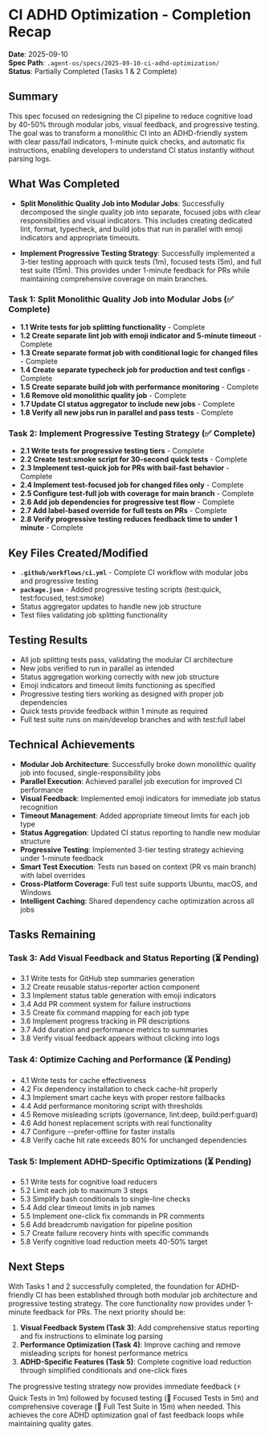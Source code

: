 # CI ADHD Optimization - Completion Recap

**Date**: 2025-09-10  
**Spec Path**: `.agent-os/specs/2025-09-10-ci-adhd-optimization/`  
**Status**: Partially Completed (Tasks 1 & 2 Complete)

## Summary

This spec focused on redesigning the CI pipeline to reduce cognitive load by
40-50% through modular jobs, visual feedback, and progressive testing. The goal
was to transform a monolithic CI into an ADHD-friendly system with clear
pass/fail indicators, 1-minute quick checks, and automatic fix instructions,
enabling developers to understand CI status instantly without parsing logs.

## What Was Completed

- **Split Monolithic Quality Job into Modular Jobs**: Successfully decomposed
  the single quality job into separate, focused jobs with clear responsibilities
  and visual indicators. This includes creating dedicated lint, format,
  typecheck, and build jobs that run in parallel with emoji indicators and
  appropriate timeouts.

- **Implement Progressive Testing Strategy**: Successfully implemented a 3-tier
  testing approach with quick tests (1m), focused tests (5m), and full test
  suite (15m). This provides under 1-minute feedback for PRs while maintaining
  comprehensive coverage on main branches.

### Task 1: Split Monolithic Quality Job into Modular Jobs (✅ Complete)

- **1.1 Write tests for job splitting functionality** - Complete
- **1.2 Create separate lint job with emoji indicator and 5-minute timeout** -
  Complete
- **1.3 Create separate format job with conditional logic for changed files** -
  Complete
- **1.4 Create separate typecheck job for production and test configs** -
  Complete
- **1.5 Create separate build job with performance monitoring** - Complete
- **1.6 Remove old monolithic quality job** - Complete
- **1.7 Update CI status aggregator to include new jobs** - Complete
- **1.8 Verify all new jobs run in parallel and pass tests** - Complete

### Task 2: Implement Progressive Testing Strategy (✅ Complete)

- **2.1 Write tests for progressive testing tiers** - Complete
- **2.2 Create test:smoke script for 30-second quick tests** - Complete
- **2.3 Implement test-quick job for PRs with bail-fast behavior** - Complete
- **2.4 Implement test-focused job for changed files only** - Complete
- **2.5 Configure test-full job with coverage for main branch** - Complete
- **2.6 Add job dependencies for progressive test flow** - Complete
- **2.7 Add label-based override for full tests on PRs** - Complete
- **2.8 Verify progressive testing reduces feedback time to under 1 minute** -
  Complete

## Key Files Created/Modified

- **`.github/workflows/ci.yml`** - Complete CI workflow with modular jobs and
  progressive testing
- **`package.json`** - Added progressive testing scripts (test:quick,
  test:focused, test:smoke)
- Status aggregator updates to handle new job structure
- Test files validating job splitting functionality

## Testing Results

- All job splitting tests pass, validating the modular CI architecture
- New jobs verified to run in parallel as intended
- Status aggregation working correctly with new job structure
- Emoji indicators and timeout limits functioning as specified
- Progressive testing tiers working as designed with proper job dependencies
- Quick tests provide feedback within 1 minute as required
- Full test suite runs on main/develop branches and with test:full label

## Technical Achievements

- **Modular Job Architecture**: Successfully broke down monolithic quality job
  into focused, single-responsibility jobs
- **Parallel Execution**: Achieved parallel job execution for improved CI
  performance
- **Visual Feedback**: Implemented emoji indicators for immediate job status
  recognition
- **Timeout Management**: Added appropriate timeout limits for each job type
- **Status Aggregation**: Updated CI status reporting to handle new modular
  structure
- **Progressive Testing**: Implemented 3-tier testing strategy achieving under
  1-minute feedback
- **Smart Test Execution**: Tests run based on context (PR vs main branch) with
  label overrides
- **Cross-Platform Coverage**: Full test suite supports Ubuntu, macOS, and
  Windows
- **Intelligent Caching**: Shared dependency cache optimization across all jobs

## Tasks Remaining

### Task 3: Add Visual Feedback and Status Reporting (⏳ Pending)

- 3.1 Write tests for GitHub step summaries generation
- 3.2 Create reusable status-reporter action component
- 3.3 Implement status table generation with emoji indicators
- 3.4 Add PR comment system for failure instructions
- 3.5 Create fix command mapping for each job type
- 3.6 Implement progress tracking in PR descriptions
- 3.7 Add duration and performance metrics to summaries
- 3.8 Verify visual feedback appears without clicking into logs

### Task 4: Optimize Caching and Performance (⏳ Pending)

- 4.1 Write tests for cache effectiveness
- 4.2 Fix dependency installation to check cache-hit properly
- 4.3 Implement smart cache keys with proper restore fallbacks
- 4.4 Add performance monitoring script with thresholds
- 4.5 Remove misleading scripts (governance, lint:deep, build:perf:guard)
- 4.6 Add honest replacement scripts with real functionality
- 4.7 Configure --prefer-offline for faster installs
- 4.8 Verify cache hit rate exceeds 80% for unchanged dependencies

### Task 5: Implement ADHD-Specific Optimizations (⏳ Pending)

- 5.1 Write tests for cognitive load reducers
- 5.2 Limit each job to maximum 3 steps
- 5.3 Simplify bash conditionals to single-line checks
- 5.4 Add clear timeout limits in job names
- 5.5 Implement one-click fix commands in PR comments
- 5.6 Add breadcrumb navigation for pipeline position
- 5.7 Create failure recovery hints with specific commands
- 5.8 Verify cognitive load reduction meets 40-50% target

## Next Steps

With Tasks 1 and 2 successfully completed, the foundation for ADHD-friendly CI
has been established through both modular job architecture and progressive
testing strategy. The core functionality now provides under 1-minute feedback
for PRs. The next priority should be:

1. **Visual Feedback System (Task 3)**: Add comprehensive status reporting and
   fix instructions to eliminate log parsing
2. **Performance Optimization (Task 4)**: Improve caching and remove misleading
   scripts for honest performance metrics
3. **ADHD-Specific Features (Task 5)**: Complete cognitive load reduction
   through simplified conditionals and one-click fixes

The progressive testing strategy now provides immediate feedback (⚡ Quick Tests
in 1m) followed by focused testing (🎯 Focused Tests in 5m) and comprehensive
coverage (🧪 Full Test Suite in 15m) when needed. This achieves the core ADHD
optimization goal of fast feedback loops while maintaining quality gates.
